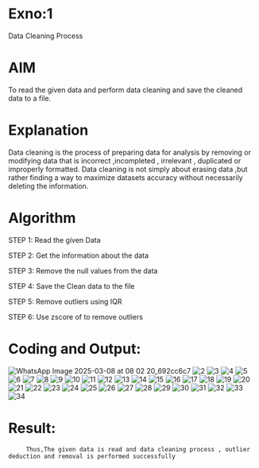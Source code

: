 # Exno:1
Data Cleaning Process

# AIM
To read the given data and perform data cleaning and save the cleaned data to a file.

# Explanation
Data cleaning is the process of preparing data for analysis by removing or modifying data that is incorrect ,incompleted , irrelevant , duplicated or improperly formatted. Data cleaning is not simply about erasing data ,but rather finding a way to maximize datasets accuracy without necessarily deleting the information.

# Algorithm
STEP 1: Read the given Data

STEP 2: Get the information about the data

STEP 3: Remove the null values from the data

STEP 4: Save the Clean data to the file

STEP 5: Remove outliers using IQR

STEP 6: Use zscore of to remove outliers

# Coding and Output:

![WhatsApp Image 2025-03-08 at 08 02 20_692cc6c7](https://github.com/user-attachments/assets/4e67414e-709e-4b36-a620-4994fdba1522)
![2](https://github.com/user-attachments/assets/a62ca5c8-234f-45f9-aa11-5808aee9ca8b)
![3](https://github.com/user-attachments/assets/c2ecd78b-eb42-4e7e-b74f-aefadacb5a7c)
![4](https://github.com/user-attachments/assets/7506e65d-a44f-4eff-9a10-826913377b24)
![5](https://github.com/user-attachments/assets/4741617b-fab9-47f7-8fec-32994b93753a)
![6](https://github.com/user-attachments/assets/5579d7fc-7ea0-4340-b880-51ec10f35bf1)
![7](https://github.com/user-attachments/assets/b9dd2d9b-aafa-4279-9015-da28730708e8)
![8](https://github.com/user-attachments/assets/64a88473-572e-4a43-af2d-0e3b536b0e20)
![9](https://github.com/user-attachments/assets/8c769693-712c-4e84-8d77-c8201b71f5d0)
![10](https://github.com/user-attachments/assets/ffcaf345-1da5-44d1-b5f0-7d7fd2fae643)
![11](https://github.com/user-attachments/assets/7d612336-2805-4add-ba23-6d0c545d4b11)
![12](https://github.com/user-attachments/assets/da3008b4-eec6-4d3c-bc45-053ace0b926a)
![13](https://github.com/user-attachments/assets/998fa0bb-dca9-4815-b036-191a214f2b1e)
![14](https://github.com/user-attachments/assets/b211abdd-dc11-4f48-be43-7e2bc44ba9f3)
![15](https://github.com/user-attachments/assets/1b377add-4925-4906-ba4e-fac11d5997fd)
![16](https://github.com/user-attachments/assets/311c4b7d-4f60-4281-b23a-d038f7924f39)
![17](https://github.com/user-attachments/assets/6ae074a2-f394-4c2b-83d7-89e98b40dd64)
![18](https://github.com/user-attachments/assets/8cd74386-c738-4569-90ca-f28619e22521)
![19](https://github.com/user-attachments/assets/522677b2-ca45-431d-a461-7435ee7e14c8)
![20](https://github.com/user-attachments/assets/a0f722de-f3f7-4be3-ae38-8a755f02e5af)
![21](https://github.com/user-attachments/assets/c2a3b2cb-c438-4310-9532-c955ee72c127)
![22](https://github.com/user-attachments/assets/025ebb87-fa52-48c0-8cc5-6393302c021b)
![23](https://github.com/user-attachments/assets/6aec37c7-6f70-486b-a0c4-9a437c564d3c)
![24](https://github.com/user-attachments/assets/ceaeee47-8c3f-445c-b19f-05fc6944243e)
![25](https://github.com/user-attachments/assets/f0ca7ab3-8ec2-414d-ae88-e05c77b19dbc)
![26](https://github.com/user-attachments/assets/efe63d83-514b-42b5-8ae7-8b5c864f35ab)
![27](https://github.com/user-attachments/assets/a205f394-a7f7-4ea7-9069-506c086b91ca)
![28](https://github.com/user-attachments/assets/f696bd00-91b3-4bb9-94ec-41568e6f656b)
![29](https://github.com/user-attachments/assets/2845ad67-905c-4d10-9b4e-21f000aecf0d)
![30](https://github.com/user-attachments/assets/340f4783-376e-458b-88ac-5e10549482b3)
![31](https://github.com/user-attachments/assets/dbbdd4e2-a137-46ac-bd2f-baf707be15ee)
![32](https://github.com/user-attachments/assets/94a3a7bb-9be3-428e-b909-0755f17dd49c)
![33](https://github.com/user-attachments/assets/2bb600d2-692a-481b-ab16-7c4a223da3f2)
![34](https://github.com/user-attachments/assets/f789dcfe-72a8-4494-b924-a32b582cff88)

# Result:
         Thus,The given data is read and data cleaning process , outlier deduction and removal is performed successfully
